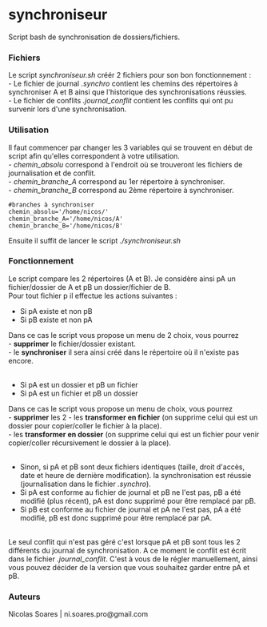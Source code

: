 # synchroniseur
Script bash de synchronisation de dossiers/fichiers.<br/>

<h3>Fichiers</h3>
Le script <i>synchroniseur.sh</i> créér 2 fichiers pour son bon fonctionnement :<br/>
- Le fichier de journal <i>.synchro</i> contient les chemins des répertoires à synchroniser A et B ainsi que l'historique des synchronisations réussies.<br/>
- Le fichier de conflits <i>.journal_conflit</i> contient les conflits qui ont pu survenir lors d'une synchronisation.


<h3>Utilisation</h3>
Il faut commencer par changer les 3 variables qui se trouvent en début de script afin qu'elles correspondent à votre utilisation.<br/>
- <i>chemin_absolu</i> correspond à l'endroit où se trouveront les fichiers de journalisation et de conflit.<br/>
- <i>chemin_branche_A</i> correspond au 1er répertoire à synchroniser.<br/>
- <i>chemin_branche_B</i> correspond au 2ème répertoire à synchroniser.<br/>

<pre><code>#branches à synchroniser
chemin_absolu='/home/nicos/'
chemin_branche_A='/home/nicos/A'
chemin_branche_B='/home/nicos/B'</code></pre>

Ensuite il suffit de lancer le script <i>./synchroniseur.sh</i><br/>

<h3>Fonctionnement</h3>
Le script compare les 2 répertoires (A et B). Je considère ainsi pA un fichier/dossier de A et pB un dossier/fichier de B.<br/>
Pour tout fichier p il effectue les actions suivantes :<br/>
<ul>
  <li>Si pA existe et non pB</li>
  <li>Si pB existe et non pA</li>
</ul>
Dans ce cas le script vous propose un menu de 2 choix, vous pourrez<br/>  
- <b>supprimer</b> le fichier/dossier existant.<br/>
- le <b>synchroniser</b> il sera ainsi créé dans le répertoire où il n'existe pas encore.<br/>
<br/>
<ul>
  <li>Si pA est un dossier et pB un fichier</li>
  <li>Si pA est un fichier et pB un dossier</li>
 </ul>
Dans ce cas le script vous propose un menu de choix, vous pourrez<br/>
- <b>supprimer</b> les 2
- les <b>transformer en fichier</b> (on supprime celui qui est un dossier pour copier/coller le fichier à la place).<br/>
- les <b>transformer en dossier</b> (on supprime celui qui est un fichier pour venir copier/coller récursivement le dossier à la place).<br/>
<br/>
<ul>
  <li>Sinon, si pA et pB sont deux fichiers identiques (taille, droit d'accès, date et heure de dernière modification). la synchronisation est réussie (journalisation dans le fichier <i>.synchro</i>).</li>
  <li>Si pA est conforme au fichier de journal et pB ne l'est pas, pB a été modifié (plus récent), pA est donc supprimé pour être remplacé par pB.</li>
  <li>Si pB est conforme au fichier de journal et pA ne l'est pas, pA a été modifié, pB est donc supprimé pour être remplacé par pA.</li>
</ul><br/>
Le seul conflit qui n'est pas géré c'est lorsque pA et pB sont tous les 2 différents du journal de synchronisation. A ce moment le conflit est écrit dans le fichier <i>.journal_conflit</i>. C'est à vous de le régler manuellement, ainsi vous pouvez décider de la version que vous souhaitez garder entre pA et pB.<br/>


<h3>Auteurs</h3>
Nicolas Soares | ni.soares.pro@gmail.com


